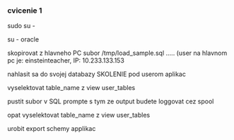 
### cvicenie 1

sudo su - <br />

su - oracle <br />

skopirovat z hlavneho PC subor /tmp/load_sample.sql ..... (user na hlavnom pc je: einsteinteacher, IP: 10.233.133.153 <br />

nahlasit sa do svojej databazy SKOLENIE pod userom aplikac <br />
 
vyselektovat table_name z view user_tables <br />

pustit subor v SQL prompte s tym ze output budete loggovat cez spool <br />

opat vyselektovat table_name z view user_tables <br />

urobit export schemy applikac <br />

